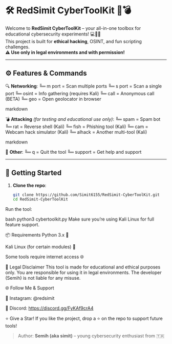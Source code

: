 # 🛠️ RedSimit CyberToolKit 🧠💣

Welcome to **RedSimit CyberToolKit** – your all-in-one toolbox for educational cybersecurity experiments! 💻🧑‍💻  
This project is built for **ethical hacking**, OSINT, and fun scripting challenges.  
**⚠️ Use only in legal environments and with permission!**

---

## ⚙️ Features & Commands

🔍 **Networking**:
╚═ m port = Scan multiple ports
╚═ s port = Scan a single port
╚═ osint = Info gathering (requires Kali)
╚═ call = Anonymous call (BETA)
╚═ geo = Open geolocator in browser

markdown

💣 **Attacking** *(for testing and educational use only)*:
╚═ spam = Spam bot
╚═ rat = Reverse shell (Kali)
╚═ fish = Phishing tool (Kali)
╚═ cam = Webcam hack simulator (Kali)
╚═ alhack = Another multi-tool (Kali)

markdown

🔧 **Other**:
╚═ q = Quit the tool
╚═ support = Get help and support


---

## 🚀 Getting Started

1. **Clone the repo**:
   ```bash
   git clone https://github.com/Simit6155/RedSimit-CyberToolKit.git
   cd RedSimit-CyberToolKit
Run the tool:

bash
python3 cybertoolkit.py
Make sure you’re using Kali Linux for full feature support.

📦 Requirements
Python 3.x 🐍

Kali Linux (for certain modules) 🐲

Some tools require internet access 🌐

🧠 Legal Disclaimer
This tool is made for educational and ethical purposes only.
You are responsible for using it in legal environments.
The developer (Semih) is not liable for any misuse.

🌐 Follow Me & Support

📸 Instagram: @redsimit

💬 Discord: https://discord.gg/FyKAf9crA4

⭐ Give a Star!
If you like the project, drop a ⭐ on the repo to support future tools!
> Author: **Semih (aka simit)** – young cybersecurity enthusiast from 🇹🇷
